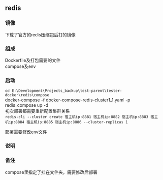 ## redis

### 镜像
下载了官方的redis压缩包后打的镜像


### 组成
Dockerfile及打包需要的文件  
compose及env

### 启动
`cd E:\Development\Projects_backup\test-parent\tester-docker\redis\compose`  
docker-compose -f docker-compose-redis-cluster1_1.yaml -p redis_compose up -d  
初次部署都需要重新配置集群关系  
`redis-cli --cluster create 宿主机ip:8881 宿主机ip:8882 宿主机ip:8883 宿主机ip:8884 宿主机ip:8885 宿主机ip:8886 --cluster-replicas 1`  

部署需要修改env文件  


### 说明


### 备注
compose里指定了挂在文件夹，需要修改后部署




